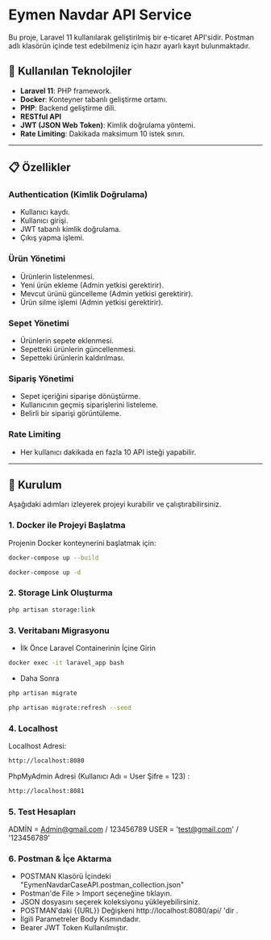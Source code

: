 # Eymen Navdar API Service

Bu proje, Laravel 11 kullanılarak geliştirilmiş bir e-ticaret API'sidir. Postman adlı klasörün içinde test edebilmeniz için hazır ayarlı kayıt bulunmaktadır.

## 🚀 Kullanılan Teknolojiler

-   **Laravel 11**: PHP framework.
-   **Docker**: Konteyner tabanlı geliştirme ortamı.
-   **PHP**: Backend geliştirme dili.
-   **RESTful API**
-   **JWT (JSON Web Token)**: Kimlik doğrulama yöntemi.
-   **Rate Limiting**: Dakikada maksimum 10 istek sınırı.

---

## 📋 Özellikler

### Authentication (Kimlik Doğrulama)

-   Kullanıcı kaydı.
-   Kullanıcı girişi.
-   JWT tabanlı kimlik doğrulama.
-   Çıkış yapma işlemi.

### Ürün Yönetimi

-   Ürünlerin listelenmesi.
-   Yeni ürün ekleme (Admin yetkisi gerektirir).
-   Mevcut ürünü güncelleme (Admin yetkisi gerektirir).
-   Ürün silme işlemi (Admin yetkisi gerektirir).

### Sepet Yönetimi

-   Ürünlerin sepete eklenmesi.
-   Sepetteki ürünlerin güncellenmesi.
-   Sepetteki ürünlerin kaldırılması.

### Sipariş Yönetimi

-   Sepet içeriğini siparişe dönüştürme.
-   Kullanıcının geçmiş siparişlerini listeleme.
-   Belirli bir siparişi görüntüleme.

### Rate Limiting

-   Her kullanıcı dakikada en fazla 10 API isteği yapabilir.

---

## 🔧 Kurulum

Aşağıdaki adımları izleyerek projeyi kurabilir ve çalıştırabilirsiniz.

### 1. Docker ile Projeyi Başlatma

Projenin Docker konteynerini başlatmak için:

```bash
docker-compose up --build

docker-compose up -d
```

### 2. Storage Link Oluşturma

```bash
php artisan storage:link
```

### 3. Veritabanı Migrasyonu

-   İlk Önce Laravel Containerinin İçine Girin

```bash
docker exec -it laravel_app bash
```

-   Daha Sonra

```bash
php artisan migrate

php artisan migrate:refresh --seed
```

### 4. Localhost

Localhost Adresi:

```bash
http://localhost:8080
```

PhpMyAdmin Adresi (Kullanıcı Adı = User Şifre = 123) :

```bash
http://localhost:8081
```

### 5. Test Hesapları

ADMİN = Admin@gmail.com / 123456789
USER = 'test@gmail.com' / '123456789'

### 6. Postman & İçe Aktarma

-   POSTMAN Klasörü İçindeki "EymenNavdarCaseAPI.postman_collection.json"
-   Postman'de File > Import seçeneğine tıklayın.
-   JSON dosyasını seçerek koleksiyonu yükleyebilirsiniz.
-   POSTMAN'daki {{URL}} Değişkeni http://localhost:8080/api/ 'dir .
-   İlgili Parametreler Body Kısmındadır.
-   Bearer JWT Token Kullanılmıştır.
